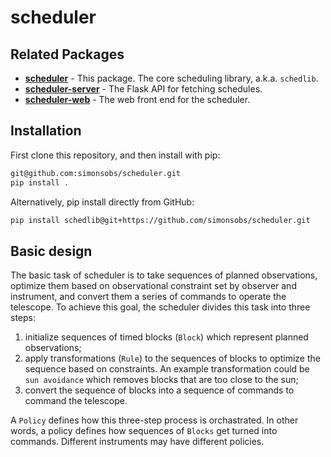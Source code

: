 # scheduler

## Related Packages

* [**scheduler**](https://github.com/simonsobs/scheduler) - This package. The
  core scheduling library, a.k.a. `schedlib`.
* [**scheduler-server**](https://github.com/simonsobs/scheduler-server) - The
  Flask API for fetching schedules.
* [**scheduler-web**](https://github.com/simonsobs/scheduler-web) - The web
  front end for the scheduler.

## Installation
First clone this repository, and then install with pip:
```bash
git@github.com:simonsobs/scheduler.git
pip install .
```

Alternatively, pip install directly from GitHub:
```bash
pip install schedlib@git+https://github.com/simonsobs/scheduler.git
```
## Basic design
The basic task of scheduler is to take sequences of planned observations, optimize them based on observational constraint set by observer and instrument, and convert them a series of commands to operate the telescope. To achieve this goal, the scheduler divides this task into three steps: 
1. initialize sequences of timed blocks (`Block`) which represent planned observations;
2. apply transformations (`Rule`) to the sequences of blocks to optimize the sequence based on constraints. An example transformation could be `sun avoidance` which removes blocks that are too close to the sun;
3. convert the sequence of blocks into a sequence of commands to command the telescope.

A `Policy` defines how this three-step process is orchastrated. In other words, a policy defines how sequences of `Blocks` get turned into commands. Different instruments may have different policies. 